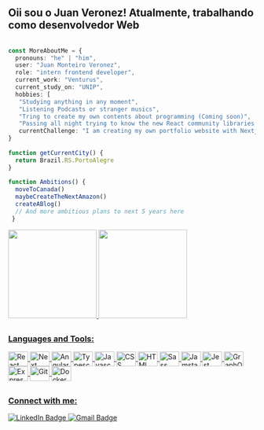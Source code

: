 ## Oii sou o Juan Veronez! Atualmente, trabalhando como desenvolvedor Web

```typescript
 
const MoreAboutMe = {
  pronouns: "he" | "him",
  user: "Juan Monteiro Veronez",
  role: "intern frontend developer",
  current_work: "Venturus",
  current_study_on: "UNIP",
  hobbies: [
   "Studying anything in any moment",
   "Listening Podcasts or stranger musics",
   "Tring to create my own contents about programming (Coming soon)",
   "Passing all night trying to know the new React community libraries created in the past 24 hours",
   currentChallenge: "I am creating my own portfolio website with Nextjs"
}
	
function getCurrentCity() {
  return Brazil.RS.PortoAlegre
}
	
function Ambitions() {
  moveToCanada()
  maybeCreateTheNextAmazon()
  createABlog()
  // And more ambitious plans to next 5 years here
 } 
 ```

<div>
  <a href="https://github.com/JuanMVeronez">
  <img height="180em" src="https://github-readme-stats.vercel.app/api?username=JuanMVeronez&show_icons=true&theme=dark&include_all_commits=true&count_private=true"/>
  <img height="180em" src="https://github-readme-stats.vercel.app/api/top-langs/?username=JuanMVeronez&layout=compact&langs_count=7&theme=dark"/>
</div>

##  

### Languages and Tools: 
  
<div style="display: inline_block">
  <img alt="React" align="center" height="30" width="40" src="https://cdn.jsdelivr.net/gh/devicons/devicon/icons/react/react-original.svg" />
  <img alt="Next" align="center" height="30" width="40" src="https://cdn.jsdelivr.net/gh/devicons/devicon/icons/nextjs/nextjs-line.svg" />
  <img alt="Angular" align="center" height="30" width="40" src="https://cdn.jsdelivr.net/gh/devicons/devicon/icons/angularjs/angularjs-plain.svg" />
  
  <img alt="Typescript" align="center" height="30" width="40" src="https://cdn.jsdelivr.net/gh/devicons/devicon/icons/typescript/typescript-plain.svg" />
  <img alt="Javascript" align="center" height="30" width="40" src="https://cdn.jsdelivr.net/gh/devicons/devicon/icons/javascript/javascript-plain.svg" />
  
  <img alt="CSS" align="center" height="30" width="40" src="https://cdn.jsdelivr.net/gh/devicons/devicon/icons/css3/css3-plain.svg" />
  <img alt="HTML" align="center" height="30" width="40" src="https://cdn.jsdelivr.net/gh/devicons/devicon/icons/html5/html5-plain.svg" />
  <img alt="Sass" align="center" height="30" width="40" src="https://cdn.jsdelivr.net/gh/devicons/devicon/icons/sass/sass-original.svg" />
  
  <img alt="Jamstack" align="center" height="30" width="40" src="https://cdn.jsdelivr.net/gh/devicons/devicon/icons/jamstack/jamstack-original.svg" />
  <img alt="Jest" align="center" height="30" width="40" src="https://cdn.jsdelivr.net/gh/devicons/devicon/icons/jest/jest-plain.svg" />
  <img alt="GraphQL" align="center" height="30" width="40" src="https://cdn.jsdelivr.net/gh/devicons/devicon/icons/graphql/graphql-plain.svg" />
  
  <img alt="Express" align="center" height="30" width="40" src="https://cdn.jsdelivr.net/gh/devicons/devicon/icons/express/express-original-wordmark.svg" />
  <img alt="Git" align="center" height="30" width="40" src="https://cdn.jsdelivr.net/gh/devicons/devicon/icons/git/git-plain.svg" />
  <img alt="Docker" align="center" height="30" width="40" src="https://cdn.jsdelivr.net/gh/devicons/devicon/icons/docker/docker-plain-wordmark.svg" />
</div>
  
##

### Connect with me:
<a href = "https://www.linkedin.com/in/juanveronez">
  <img alt="LinkedIn Badge" src=https://img.shields.io/badge/LinkedIn-0077B5?style=for-the-badge&logo=linkedin&logoColor=white>
</a>
<a href = "mailto:juan.monteirov@gmail.com">
  <img alt="Gmail Badge" src="https://img.shields.io/badge/Gmail-D14836?style=for-the-badge&logo=gmail&logoColor=white" target="_blank">
</a>
